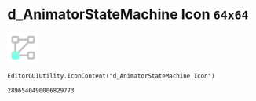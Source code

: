 # d_AnimatorStateMachine Icon `64x64`
<img src="/img/d_AnimatorStateMachine%20Icon.png" width=64 height=64>

``` CSharp
EditorGUIUtility.IconContent("d_AnimatorStateMachine Icon")
```
```
2896540490006829773
```
